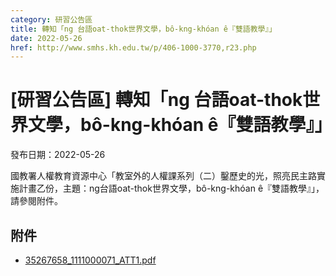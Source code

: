 ```yaml
---
category: 研習公告區
title: 轉知「ng 台語oat-thok世界文學，bô-kng-khóan ê『雙語教學』」
date: 2022-05-26
href: http://www.smhs.kh.edu.tw/p/406-1000-3770,r23.php
---
```


# [研習公告區] 轉知「ng 台語oat-thok世界文學，bô-kng-khóan ê『雙語教學』」

發布日期：2022-05-26

國教署人權教育資源中心「教室外的人權課系列（二）鑿歷史的光，照亮民主路實施計畫乙份，主題：ng台語oat-thok世界文學，bô-kng-khóan ê『雙語教學』」，請參閱附件。

## 附件

- [35267658_1111000071_ATT1.pdf](https://www.smhs.kh.edu.tw/var/file/0/1000/attach/84/pta_3536_7419924_47843.pdf)
